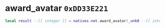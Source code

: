 # award_avatar `0xDD33E221`

```lua
local result --[[ integer ]] = natives.net.award_avatar(_unk0 --[[ integer ]])
```